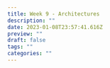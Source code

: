 ```yaml
---
title: Week 9 - Architectures
description: ""
date: 2023-01-08T23:57:41.616Z
preview: ""
draft: false
tags: ""
categories: ""
---
```

